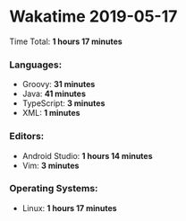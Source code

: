 # Wakatime 2019-05-17

Time Total: **1 hours 17 minutes**

### Languages:
- Groovy: **31 minutes** 
- Java: **41 minutes** 
- TypeScript: **3 minutes** 
- XML: **1 minutes** 

### Editors:
- Android Studio: **1 hours 14 minutes** 
- Vim: **3 minutes** 

### Operating Systems:
- Linux: **1 hours 17 minutes** 

